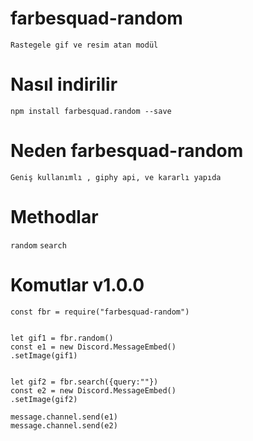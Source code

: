 # farbesquad-random

`Rastegele gif ve resim atan modül `

# Nasıl indirilir

`npm install farbesquad.random --save`

# Neden farbesquad-random

`Geniş kullanımlı , giphy api, ve kararlı yapıda`

# Methodlar

`random`
`search`

# Komutlar v1.0.0

```
const fbr = require("farbesquad-random")


let gif1 = fbr.random()
const e1 = new Discord.MessageEmbed()
.setImage(gif1)


let gif2 = fbr.search({query:""})
const e2 = new Discord.MessageEmbed()
.setImage(gif2)

message.channel.send(e1)
message.channel.send(e2)

```
